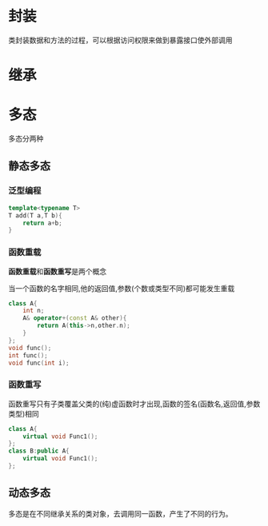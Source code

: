 # 封装

类封装数据和方法的过程，可以根据访问权限来做到暴露接口使外部调用

# 继承

# 多态

多态分两种

## 静态多态

### 泛型编程

```cpp
template<typename T>
T add(T a,T b){
    return a+b;
}
```

### 函数重载

**函数重载**和**函数重写**是两个概念

当一个函数的名字相同,他的返回值,参数(个数或类型不同)都可能发生重载

```cpp
class A{
    int n;
    A& operator+(const A& other){
        return A(this->n,other.n);
    }
};
void func();
int func();
void func(int i);
```

### 函数重写

函数重写只有子类覆盖父类的(纯)虚函数时才出现,函数的签名(函数名,返回值,参数类型)相同

```cpp
class A{
    virtual void Func1();
};
class B:public A{
    virtual void Func1();
};
```

## 动态多态

多态是在不同继承关系的类对象，去调用同一函数，产生了不同的行为。
